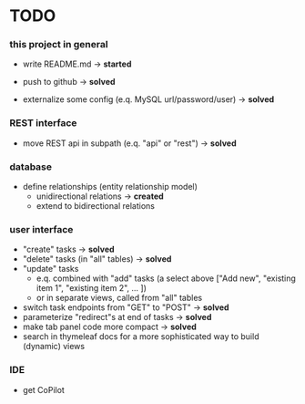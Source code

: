 # TODO

### this project in general
* write README.md
-> **started**

* push to github
-> **solved**

* externalize some config (e.q. MySQL url/password/user)
-> **solved**

### REST interface
* move REST api in subpath (e.q. "api" or "rest")
-> **solved**

### database
* define relationships (entity relationship model)  
    * unidirectional relations -> **created**
    * extend to bidirectional relations

### user interface
* "create" tasks -> **solved**
* "delete" tasks (in "all" tables) -> **solved**
* "update" tasks
    * e.q. combined with "add" tasks (a select above \["Add new", "existing item 1", "existing item 2", ... \])
    * or in separate views, called from "all" tables
* switch task endpoints from "GET" to "POST" -> **solved**
* parameterize "redirect"s at end of tasks -> **solved**
* make tab panel code more compact -> **solved**
* search in thymeleaf docs for a more sophisticated way to build (dynamic) views

### IDE
* get CoPilot
